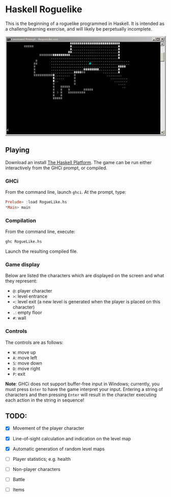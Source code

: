 Haskell Roguelike
===

This is the beginning of a roguelike programmed in Haskell.  It is intended as a challeng/learning exercise, and will likely be perpetually incomplete.

![Haskell Roguelike](roguelike.png)

## Playing
Download an install [The Haskell Platform](http://www.haskell.org/platform/).  The game can be run either interactively from the GHCi prompt, or compiled.

### GHCi
From the command line, launch `ghci`.  At the prompt, type:
```Haskell
Prelude> :load RogueLike.hs
*Main> main
```

### Compilation
From the command line, execute:
```Bash
ghc RogueLike.hs
```
Launch the resulting compiled file.

### Game display
Below are listed the characters which are displayed on the screen and what they represent:
- `@`: player character
- `>`: level entrance
- `<`: level exit (a new level is generated when the player is placed on this character)
- `.`: empty floor
- `#`: wall

### Controls
The controls are as follows:
- `W`: move up
- `A`: move left
- `S`: move down
- `D`: move right
- `P`: exit

__Note__: GHCi does not support buffer-free input in Windows; currently, you must press `Enter` to have the game interpret your input.  Entering a string of characters and then pressing `Enter` will result in the character executing each action in the string in sequence!

## TODO:
- [x] Movement of the player character
- [x] Line-of-sight calculation and indication on the level map
- [x] Automatic generation of random level maps
- [ ] Player statistics; e.g. health
- [ ] Non-player characters
- [ ] Battle
- [ ] Items

